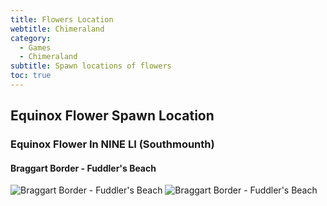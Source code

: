 ```yaml
---
title: Flowers Location
webtitle: Chimeraland
category:
  - Games
  - Chimeraland
subtitle: Spawn locations of flowers
toc: true
---
```


## Equinox Flower Spawn Location
### Equinox Flower In NINE LI (Southmounth)
#### Braggart Border - Fuddler's Beach
![Braggart Border - Fuddler's Beach](https://user-images.githubusercontent.com/12471057/159218222-06251518-afff-4598-b9c5-db91e69a6bd5.png)
![Braggart Border - Fuddler's Beach](https://user-images.githubusercontent.com/12471057/159218262-4c315ef8-6746-4668-8d85-6530e4099a01.png)
